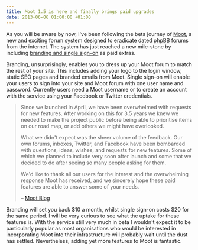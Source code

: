 ```yaml
---
title: Moot 1.5 is here and finally brings paid upgrades
date: 2013-06-06 01:00:00 +01:00
---
```


As you will be aware by now, I've been following the beta journey of [Moot](http://moot.it/), a new and exciting forum system designed to eradicate dated [phpBB](https://www.phpbb.com/) forums from the internet. The system has just reached a new mile-stone by including [branding and single sign-on](https://moot.it/upgrade/) as paid extras.

Branding, unsurprisingly, enables you to dress up your Moot forum to match the rest of your site. This includes adding your logo to the login window, static SEO pages and branded emails from Moot. Single sign-on will enable your users to sign into your site and Moot forum with one user name and password. Currently users need a Moot username or to create an account with the service using your Facebook or Twitter credentials.

> Since we launched in April, we have been overwhelmed with requests for new features. After working on this for 3.5 years we knew we needed to make the project public before being able to prioritise items on our road map, or add others we might have overlooked.
>
> What we didn't expect was the sheer volume of the feedback. Our own forums, inboxes, Twitter, and Facebook have been bombarded with questions, ideas, wishes, and requests for new features. Some of which we planned to include very soon after launch and some that we decided to do after seeing so many people asking for them.
>
> We'd like to thank all our users for the interest and the overwhelming response Moot has received, and we sincerely hope these paid features are able to answer some of your needs.
>
> – [Moot Blog](https://moot.it/blog/release/v1.5.html)

Branding will set you back $10 a month, whilst single sign-on costs $20 for the same period. I will be very curious to see what the uptake for these features is. With the service still very much in beta I wouldn't expect it to be particularly popular as most organisations who would be interested in incorporating Moot into their infrastructure will probably wait until the dust has settled. Nevertheless, adding yet more features to Moot is fantastic.